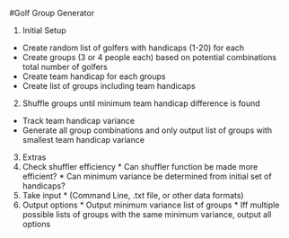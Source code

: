 #Golf Group Generator

1. Initial Setup
  * Create random list of golfers with handicaps (1-20) for each
  * Create groups (3 or 4 people each) based on potential combinations total number of golfers
  * Create team handicap for each groups
  * Create list of groups including team handicaps

2. Shuffle groups until minimum team handicap difference is found
  * Track team handicap variance
  * Generate all group combinations and only output list of groups with smallest team handicap variance

3. Extras
  1. Check shuffler efficiency
    * Can shuffler function be made more efficient?
    * Can minimum variance be determined from initial set of handicaps?
  2. Take input
    * (Command Line, .txt file, or other data formats)
  3. Output options
    * Output minimum variance list of groups
    * Iff multiple possible lists of groups with the same minimum variance, output all options
